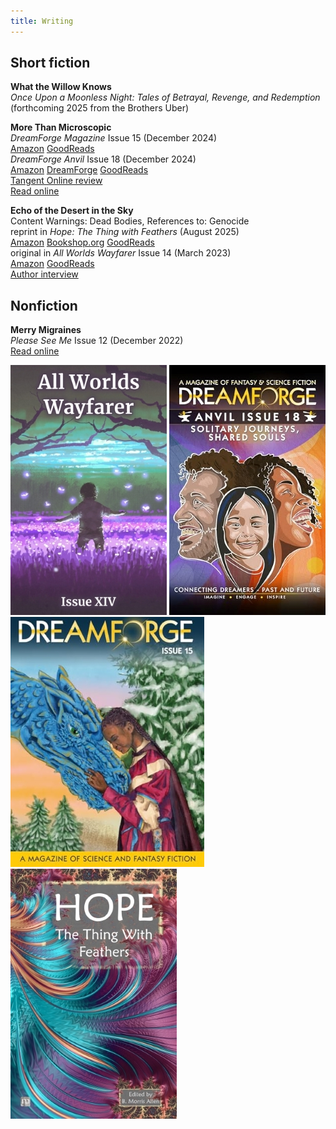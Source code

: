 ```yaml
---
title: Writing
---
```


## Short fiction
**What the Willow Knows**
<br>_Once Upon a Moonless Night: Tales of Betrayal, Revenge, and Redemption_ (forthcoming 2025 from the Brothers Uber)

**More Than Microscopic**
<br>_DreamForge Magazine_ Issue 15 (December 2024)
<br>[Amazon](https://a.co/d/1itSqtL) [GoodReads](https://www.goodreads.com/book/show/222226575-dreamforge-magazine-issue-15)
<br>_DreamForge Anvil_ Issue 18 (December 2024)
<br>[Amazon](https://a.co/d/ejVnNjb) [DreamForge](https://dreamforgemagazine.com/product/dreamforge-anvil-issue-18-epub-mobi-pdf/) [GoodReads](https://www.goodreads.com/book/show/222160411-dreamforge-magazine---anvil-issue-18)
<br>[Tangent Online review](https://tangentonline.com/e-market-quarterly/dreamforge-anvil-18-winter-2024/)
<br>[Read online](https://dreamforgemagazine.com/story/more-than-microscopic/)

**Echo of the Desert in the Sky**
<br>Content Warnings: Dead Bodies, References to: Genocide
<br>reprint in _Hope: The Thing with Feathers_ (August 2025)
<br>[Amazon](https://a.co/d/cGH6Cff) [Bookshop.org](https://bookshop.org/p/books/hope-the-thing-with-feathers-b-morris-allen/2d01c93dbb8abaea?ean=9781640760110) [GoodReads](https://www.goodreads.com/book/show/235780086-hope)
<br>original in _All Worlds Wayfarer_ Issue 14 (March 2023)
<br>[Amazon](https://a.co/d/0O1kxLa) [GoodReads](https://www.goodreads.com/book/show/122600905-all-worlds-wayfarer)
<br>[Author interview](https://maggieslater.com/2025/08/08/three-questions-erin-darrow/)

## Nonfiction
**Merry Migraines**
<br>_Please See Me_ Issue 12 (December 2022)
<br>[Read online](https://pleaseseeme.com/issue-12-diagnosis/nonfiction/merry-migraines-psm-12-cnf-erin-darrow/)

<img src="/assets/covers/aww14cover_400.jpg" alt="All Worlds Wayfarer issue 14 cover"/> <img src="/assets/covers/df-anvil-18-cover_400.jpg" alt="DreamForge Anvil 18 cover"/> <img src="/assets/covers/df-mag-cover-15_400.jpg" alt="DreamForge 15 cover"/> <img src="/assets/covers/HOPE_2025-cover_400.jpg" alt="Hope the thing with feathers cover"/>